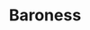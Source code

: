 ---
title: "Baroness"
summary: "American Stoner Rock / Metal band from Savannah, Georgia. Baroness formed in mid-2003, founded by former members of the Punk/Metal band Johnny Welfare And The Paychecks. In August 2012 the band and their crew were involved in a very serious crash with their bus while being on tour in the UK. In March 2013 it was announced that Matt Maggioni and Allen Blickle will not continue touring with Baroness due to this event. They were replaced by Nick Jost and Sebastian Thomson. In 2017 Pete Adams left Baroness, he was replaced by Gina Gleason. Baroness founded their own label in 2015. Members: John Dyer Baizley - Guitar, Vocals Gina Gleason - Guitar Sebastian Thomson - Drums Nick Jost - Bass, Keyboards"
image: "baroness.jpg"
---